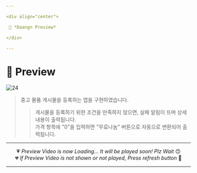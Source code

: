 ```yaml
---

<div align="center">

 💛 *Daangn Preview*

</div>

---
```


# 📱 Preview
![24](https://user-images.githubusercontent.com/68846212/186834194-6ba29347-0c73-4c11-9399-f890b301347a.gif)
> 중고 물품 게시물을 등록하는 앱을 구현하였습니다.  
> > 게시물을 등록하기 위한 조건을 만족하지 않으면, 실패 알림이 뜨며 상세 내용이 출력됩니다.  
> > 가격 항목에 "0"을 입력하면 "무료나눔" 버튼으로 자동으로 변환되어 출력됩니다.  

---

<div align="center">

💗 *Preview Video is now Loading... It will be played soon! Plz Wait* 🙃  
💔 *If Preview Video is not shown or not played, Press refresh button* 🫥

</div>

---